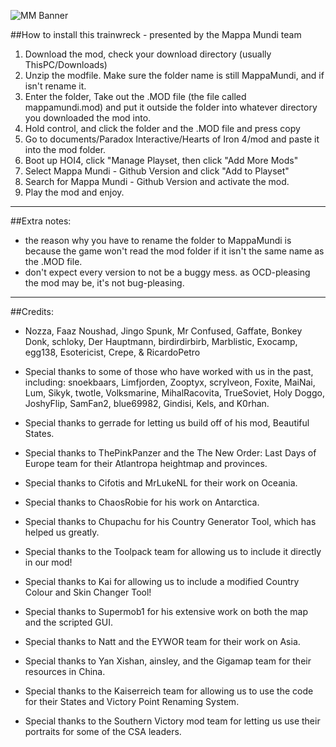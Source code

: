 ![MM Banner](MappaMundi\banner.png)

##How to install this trainwreck - presented by the Mappa Mundi team
1) Download the mod, check your download directory (usually ThisPC/Downloads)
2) Unzip the modfile. Make sure the folder name is still MappaMundi, and if isn't rename it.
3) Enter the folder, Take out the .MOD file (the file called mappamundi.mod) and put it outside the folder into whatever directory you downloaded the mod into.
4) Hold control, and click the folder and the .MOD file and press copy
5) Go to documents/Paradox Interactive/Hearts of Iron 4/mod and paste it into the mod folder.
6) Boot up HOI4, click "Manage Playset, then click "Add More Mods" 
7) Select Mappa Mundi - Github Version and click "Add to Playset"
8) Search for Mappa Mundi - Github Version and activate the mod.
9) Play the mod and enjoy.
---------------
##Extra notes:

- the reason why you have to rename the folder to MappaMundi is because the game won't read the mod folder if it isn't the same name as the .MOD file.
- don't expect every version to not be a buggy mess. as OCD-pleasing the mod may be, it's not bug-pleasing.
---------------
##Credits:
 - Nozza, Faaz Noushad, Jingo Spunk, Mr Confused, Gaffate, Bonkey Donk, schloky, Der Hauptmann, birdirdirbirb, Marblistic, Exocamp, egg138, Esotericist, Crepe, & RicardoPetro
 
 - Special thanks to some of those who have worked with us in the past, including: snoekbaars, Limfjorden, Zooptyx, scrylveon, Foxite, MaiNai, Lum, Sikyk, twotle, Volksmarine, MihalRacovita, TrueSoviet, Holy Doggo, JoshyFlip, SamFan2, blue69982, Gindisi, Kels, and K0rhan.
 - Special thanks to gerrade for letting us build off of his mod, Beautiful States.
 - Special thanks to ThePinkPanzer and the The New Order: Last Days of Europe team for their Atlantropa heightmap and provinces.
 - Special thanks to Cifotis and MrLukeNL for their work on Oceania.
 - Special thanks to ChaosRobie for his work on Antarctica.
 - Special thanks to Chupachu for his Country Generator Tool, which has helped us greatly.
 - Special thanks to the Toolpack team for allowing us to include it directly in our mod!
 - Special thanks to Kai for allowing us to include a modified Country Colour and Skin Changer Tool!
 - Special thanks to Supermob1 for his extensive work on both the map and the scripted GUI.
 - Special thanks to Natt and the EYWOR team for their work on Asia.
 - Special thanks to Yan Xishan, ainsley, and the Gigamap team for their resources in China.
 - Special thanks to the Kaiserreich team for allowing us to use the code for their States and Victory Point Renaming System.
 - Special thanks to the Southern Victory mod team for letting us use their portraits for some of the CSA leaders. 
